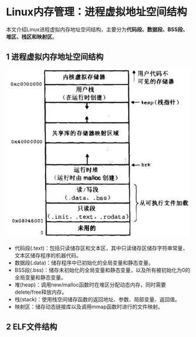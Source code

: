# Linux内存管理：进程虚拟地址空间结构

本文介绍Linux进程虚拟内存地址空间结构，主要分为**代码段、数据段、BSS段、堆区、栈区和映射区**。

## 1  进程虚拟内存地址空间结构

![image-20231209223408241](..\imgs\Linux内存管理：进程虚拟地址空间结构\进程虚拟地址空间结构.png)

- 代码段(.text)：包括只读储存区和文本区，其中只读储存区储存字符串常量，文本区储存程序的机器代码。
- 数据段(.data)：储存程序中已初始化的全局变量和静态变量。
- BSS段(.bss)：储存未初始化的全局变量和静态变量，以及所有被初始化为0的全局变量和静态变量。
- 堆(heap)：调用new/malloc函数时在堆区分配动态内存，同时需要delete/free释放内存。
- 栈(stack)：使用栈空间储存函数的返回地址、参数、局部变量、返回值。
- 映射区：储存动态链接库以及调用mmap函数时进行的文件映射。

## 2  ELF文件结构

